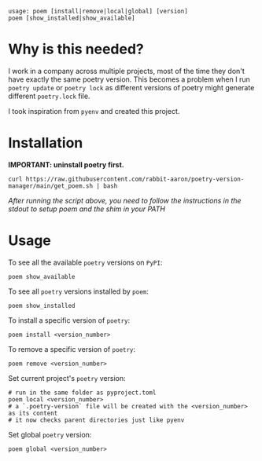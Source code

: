 ```
usage: poem [install|remove|local|global] [version]
poem [show_installed|show_available]
```

# Why is this needed?
I work in a company across multiple projects, most of the time they don't have exactly the same poetry version.
This becomes a problem when I run `poetry update` or `poetry lock` as different versions of poetry might
generate different `poetry.lock` file.

I took inspiration from `pyenv` and created this project.



# Installation

__IMPORTANT: uninstall poetry first.__

```shell
curl https://raw.githubusercontent.com/rabbit-aaron/poetry-version-manager/main/get_poem.sh | bash
```
_After running the script above, you need to follow the instructions in the stdout to setup poem and the shim in your PATH_
# Usage
To see all the available `poetry` versions on `PyPI`:
```shell
poem show_available
```

To see all `poetry` versions installed by `poem`:
```shell
poem show_installed
```

To install a specific version of `poetry`:
```shell
poem install <version_number>
```

To remove a specific version of `poetry`:
```shell
poem remove <version_number>
```

Set current project's `poetry` version:
```shell
# run in the same folder as pyproject.toml
poem local <version_number>
# a `.poetry-version` file will be created with the <version_number> as its content
# it now checks parent directories just like pyenv
```

Set global `poetry` version:
```shell
poem global <version_number>
```
